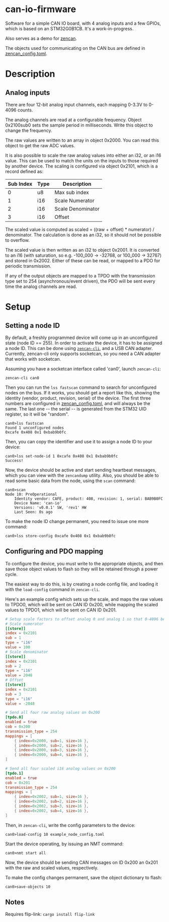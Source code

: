 # can-io-firmware

Software for a simple CAN IO board, with 4 analog inputs and a few GPIOs, which is based on an STM32G0B1CB. It's a work-in-progress.

Also serves as a demo for [zencan](https://github.com/mcbridejc/zencan).

The objects used for communicating on the CAN bus are defined in
[zencan_config.toml](zencan_config.toml).

# Description

## Analog inputs

There are four 12-bit analog input channels, each mapping 0-3.3V to 0-4096 counts.

The analog channels are read at a configurable frequency. Object 0x2100sub0 sets the sample period
in milliseconds. Write this object to change the frequency.

The raw values are written to an array in object 0x2000. You can read this object to get the raw ADC values.

It is also possible to scale the raw analog values into either an i32, or an i16 value. This can be
used to match the units on the inputs to those required by another device. The scaling is configured
via object 0x2101, which is a record defined as:

| Sub Index | Type | Description       |
| --------- | ---- | ----------------- |
| 0         | u8   | Max sub index     |
| 1         | i16  | Scale Numerator   |
| 2         | i16  | Scale Denominator |
| 3         | i16  | Offset            |

The scaled value is computed as scaled = ((raw + offset) * numerator) / denominator. The calculation
is done as an i32, so it should not be possible to overflow.

The scaled value is then written as an i32 to object 0x2001. It is converted to an i16 (with
saturation, so e.g. -100_000 -> -32768, or 100_000 -> 32767) and stored in 0x2002. Either of these
can be read, or mapped to a PDO for periodic transmission.

If any of the output objects are mapped to a TPDO with the transmission type set to 254
(asynchronous/event driven), the PDO will be sent every time the analog channels are read.

# Setup

## Setting a node ID

By default, a freshly programmed device will come up in an unconfigured state (node ID == 255). In
order to activate the device, it has to be assigned a node ID. This can be done using
[`zencan-cli`](https://github.com/mcbridejc/zencan/zencan-cli), and a USB CAN adapter. Currently,
zencan-cli only supports socketcan, so you need a CAN adapter that works with socketcan.

Assuming you have a socketcan interface called 'can0', launch `zencan-cli`:

```shell
zencan-cli can0
```

Then you can run the `lss fastscan` command to search for unconfigured nodes on the bus. If it
works, you should get a report like this, showing the identity (vendor, product, revision, serial)
of the device. The first three numbers are configured in [zencan_config.toml](zencan_config.toml),
and will always be the same. The last one -- the serial -- is generated from the STM32 UID register,
so it will be "random".

```shell
can0>lss fastscan
Found 1 unconfigured nodes
0xcafe 0x408 0x1 0xbab9b0fc
```

Then, you can copy the identifier and use it to assign a node ID to your device:

```shell
can0>lss set-node-id 1 0xcafe 0x408 0x1 0xbab9b0fc
Success!
```

Now, the device should be active and start sending heartbeat messages, which you can view with the
`zencandump` utility. Also, you should be able to read some basic data from the node, using the
`scan` command:

```shell
can0>scan
Node 10: PreOperational
    Identity vendor: CAFE, product: 408, revision: 1, serial: BAB9B0FC
    Device Name: 'can-io'
    Versions: 'v0.0.1' SW, 'rev1' HW
    Last Seen: 0s ago
```

To make the node ID change permanent, you need to issue one more command:

```shell
can0>lss store-config 0xcafe 0x408 0x1 0xbab9b0fc
```

## Configuring and PDO mapping

To configure the device, you must write to the appropriate objects, and then save those object
values to flash so they will be retained through a power cycle.

The easiest way to do this, is by creating a node config file, and loading it with the `load-config`
command in `zencan-cli`.

Here's an example config which sets up the scale, and maps the raw values to TPDO0, which will be
sent on CAN ID 0x200, while mapping the scaled values to TPDO1, which will be sent on CAN ID 0x201.

```toml
# Setup scale factors to offset analog 0 and analog 1 so that 0-4096 becomes -100 to 100
# Scale numerator
[[store]]
index = 0x2101
sub = 1
type = "i16"
value = 100
# Scale denominator
[[store]]
index = 0x2101
sub = 2
type = "i16"
value = 2048
# Offset
[[store]]
index = 0x2101
sub = 3
type = "i16"
value = -2048

# Send all four raw analog values on 0x200
[tpdo.0]
enabled = true
cob = 0x200
transmission_type = 254
mappings = [
    { index=0x2000, sub=1, size=16 },
    { index=0x2000, sub=2, size=16 },
    { index=0x2000, sub=3, size=16 },
    { index=0x2000, sub=4, size=16 },
]

# Send all four scaled i16 analog values on 0x200
[tpdo.1]
enabled = true
cob = 0x201
transmission_type = 254
mappings = [
    { index=0x2002, sub=1, size=16 },
    { index=0x2002, sub=2, size=16 },
    { index=0x2002, sub=3, size=16 },
    { index=0x2002, sub=4, size=16 },
]
```

Then, in `zencan-cli`, write the config parameters to the device:

```shell
can0>load-config 10 example_node_config.toml
```

Start the device operating, by issuing an NMT command:

```shell
can0>nmt start all
```

Now, the device should be sending CAN messages on ID 0x200 an 0x201 with the raw and scaled values,
respectively.

To make the config changes permanent, save the object dictionary to flash:

```shell
can0>save-objects 10
```

## Notes

Requires flip-link: `cargo install flip-link`